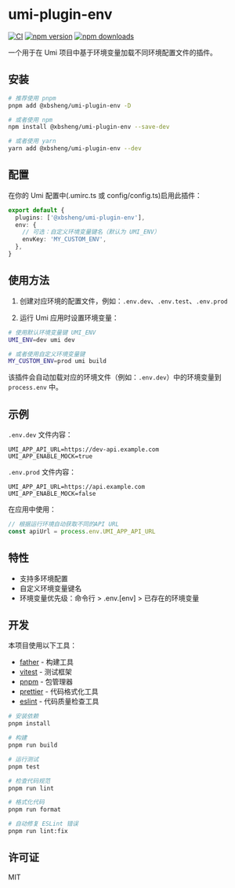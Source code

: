# umi-plugin-env

[![CI](https://github.com/xbsheng/umi-plugin-env/workflows/CI/badge.svg)](https://github.com/xbsheng/umi-plugin-env/actions)
[![npm version](https://img.shields.io/npm/v/@xbsheng/umi-plugin-env.svg)](https://www.npmjs.com/package/@xbsheng/umi-plugin-env)
[![npm downloads](https://img.shields.io/npm/dm/@xbsheng/umi-plugin-env.svg)](https://www.npmjs.com/package/@xbsheng/umi-plugin-env)

一个用于在 Umi 项目中基于环境变量加载不同环境配置文件的插件。

## 安装

```bash
# 推荐使用 pnpm
pnpm add @xbsheng/umi-plugin-env -D

# 或者使用 npm
npm install @xbsheng/umi-plugin-env --save-dev

# 或者使用 yarn
yarn add @xbsheng/umi-plugin-env --dev
```

## 配置

在你的 Umi 配置中(.umirc.ts 或 config/config.ts)启用此插件：

```typescript
export default {
  plugins: ['@xbsheng/umi-plugin-env'],
  env: {
    // 可选：自定义环境变量键名（默认为 UMI_ENV）
    envKey: 'MY_CUSTOM_ENV',
  },
}
```

## 使用方法

1. 创建对应环境的配置文件，例如：`.env.dev`、`.env.test`、`.env.prod`

2. 运行 Umi 应用时设置环境变量：

```bash
# 使用默认环境变量键 UMI_ENV
UMI_ENV=dev umi dev

# 或者使用自定义环境变量键
MY_CUSTOM_ENV=prod umi build
```

该插件会自动加载对应的环境文件（例如：`.env.dev`）中的环境变量到 `process.env` 中。

## 示例

`.env.dev` 文件内容：

```
UMI_APP_API_URL=https://dev-api.example.com
UMI_APP_ENABLE_MOCK=true
```

`.env.prod` 文件内容：

```
UMI_APP_API_URL=https://api.example.com
UMI_APP_ENABLE_MOCK=false
```

在应用中使用：

```typescript
// 根据运行环境自动获取不同的API URL
const apiUrl = process.env.UMI_APP_API_URL
```

## 特性

- 支持多环境配置
- 自定义环境变量键名
- 环境变量优先级：命令行 > .env.[env] > 已存在的环境变量

## 开发

本项目使用以下工具：

- [father](https://github.com/umijs/father) - 构建工具
- [vitest](https://vitest.dev/) - 测试框架
- [pnpm](https://pnpm.io/) - 包管理器
- [prettier](https://prettier.io/) - 代码格式化工具
- [eslint](https://eslint.org/) - 代码质量检查工具

```bash
# 安装依赖
pnpm install

# 构建
pnpm run build

# 运行测试
pnpm test

# 检查代码规范
pnpm run lint

# 格式化代码
pnpm run format

# 自动修复 ESLint 错误
pnpm run lint:fix
```

## 许可证

MIT
